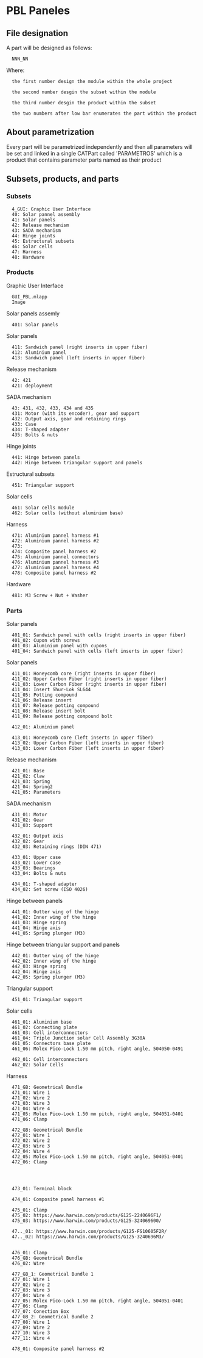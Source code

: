 # PBL Paneles

## File designation

A part will be designed as follows:
      
      NNN_NN

Where:

      the first number design the module within the whole project

      the second number desgin the subset within the module

      the third number desgin the product within the subset

      the two numbers after low bar enumerates the part within the product
  
## About parametrization

Every part will be parametrized independently and then all parameters will be set and linked in a single CATPart called 'PARAMETROS' which is a product that contains parameter parts named as their product
 

## Subsets, products, and parts 

### Subsets

      4_GUI: Graphic User Interface
      40: Solar pannel assembly
      41: Solar panels 
      42: Release mechanism
      43: SADA mechanism
      44: Hinge joints
      45: Estructural subsets
      46: Solar cells
      47: Harness
      48: Hardware

### Products

Graphic User Interface

      GUI_PBL.mlapp
      Image

Solar panels assemly

      401: Solar panels

Solar panels

      411: Sandwich panel (right inserts in upper fiber)
      412: Aluminium panel
      413: Sandwich panel (left inserts in upper fiber) 

Release mechanism

      42: 421
      421: deployment
      

SADA mechanism

      43: 431, 432, 433, 434 and 435
      431: Motor (with its encoder), gear and support
      432: Output axis, gear and retaining rings
      433: Case
      434: T-shaped adapter
      435: Bolts & nuts

Hinge joints

      441: Hinge between panels
      442: Hinge between triangular support and panels

Estructural subsets
      
      451: Triangular support

Solar cells

      461: Solar cells module
      462: Solar cells (without aluminium base)

Harness

      471: Aluminium pannel harness #1
      472: Aluminium pannel harness #2
      473: 
      474: Composite panel harness #2
      475: Aluminium pannel connectors
      476: Aluminium pannel harness #3
      477: Aluminium pannel harness #4
      478: Composite panel harness #2

Hardware

      481: M3 Screw + Nut + Washer


### Parts

Solar panels

      401_01: Sandwich panel with cells (right inserts in upper fiber)
      401_02: Cupon with screws
      401_03: Aluminium panel with cupons
      401_04: Sandwich panel with cells (left inserts in upper fiber)


Solar panels

      411_01: Honeycomb core (right inserts in upper fiber)
      411_02: Upper Carbon Fiber (right inserts in upper fiber)
      411_03: Lower Carbon Fiber (right inserts in upper fiber)
      411_04: Insert Shur-Lok SL644
      411_05: Potting compound
      411_06: Release insert
      411_07: Release potting compound
      411_08: Release insert bolt
      411_09: Release potting compound bolt
      
      412_01: Aluminium panel
      
      413_01: Honeycomb core (left inserts in upper fiber)
      413_02: Upper Carbon Fiber (left inserts in upper fiber)
      413_03: Lower Carbon Fiber (left inserts in upper fiber)

      
Release mechanism

      421_01: Base
      421_02: Claw
      421_03: Spring
      421_04: Spring2
      421_05: Parameters
  
SADA mechanism

      431_01: Motor
      431_02: Gear
      431_03: Support
      
      432_01: Output axis
      432_02: Gear
      432_03: Retaining rings (DIN 471)
            
      433_01: Upper case
      433_02: Lower case
      433_03: Bearings
      433_04: Bolts & nuts
      
      434_01: T-shaped adapter
      434_02: Set screw (ISO 4026)

Hinge between panels

      441_01: Outter wing of the hinge
      441_02: Inner wing of the hinge
      441_03: Hinge spring
      441_04: Hinge axis
      441_05: Spring plunger (M3)

Hinge between triangular support and panels

      442_01: Outter wing of the hinge
      442_02: Inner wing of the hinge
      442_03: Hinge spring
      442_04: Hinge axis
      442_05: Spring plunger (M3)
 
Triangular support
 
      451_01: Triangular support

Solar cells

      461_01: Aluminium base
      461_02: Connecting plate
      461_03: Cell interconnectors
      461_04: Triple Junction solar Cell Assembly 3G30A
      461_05: Connectors base plate
      461_06: Molex Pico-Lock 1.50 mm pitch, right angle, 504050-0491

      462_01: Cell interconnectors
      462_02: Solar Cells

Harness

      471_GB: Geometrical Bundle
      471_01: Wire 1
      471_02: Wire 2
      471_03: Wire 3
      471_04: Wire 4
      471_05: Molex Pico-Lock 1.50 mm pitch, right angle, 504051-0401
      471_06: Clamp

      472_GB: Geometrical Bundle
      472_01: Wire 1
      472_02: Wire 2
      472_03: Wire 3
      472_04: Wire 4
      472_05: Molex Pico-Lock 1.50 mm pitch, right angle, 504051-0401
      472_06: Clamp




      473_01: Terminal block

      474_01: Composite panel harness #1

      475_01: Clamp
      475_02: https://www.harwin.com/products/G125-2240696F1/
      475_03: https://www.harwin.com/products/G125-324069600/

      47.._01: https://www.harwin.com/products/G125-FS10605F2R/
      47.._02: https://www.harwin.com/products/G125-3240696M3/


      476_01: Clamp
      476_GB: Geometrical Bundle
      476_02: Wire

      477_GB_1: Geometrical Bundle 1
      477_01: Wire 1
      477_02: Wire 2
      477_03: Wire 3
      477_04: Wire 4
      477_05: Molex Pico-Lock 1.50 mm pitch, right angle, 504051-0401
      477_06: Clamp
      477_07: Conection Box
      477_GB_2: Geometrical Bundle 2
      477_08: Wire 1
      477_09: Wire 2
      477_10: Wire 3
      477_11: Wire 4

      478_01: Composite panel harness #2




